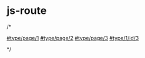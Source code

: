 # js-route
/*
<body>
	<div id="test">
		<a href="#type/page/1">#type/page/1</a>
		<a href="#type/page/2">#type/page/2</a>
		<a href="#type/page/3">#type/page/3</a>
		<a href="#type/1/id/3">#type/1/id/3</a>
	</div>
</body>

<script type="text/javascript">
	$(function(){
		//注册路由 与 回调方法
		$.useRoute({
			"type/page/{id}":function(retobj){
				alert(retobj.id)
			},
			"type/{type}/id/{id}":function(retobj){
				alert(retobj.type+'||'+retobj.id)
			}
		});
	});
</script>
*/
